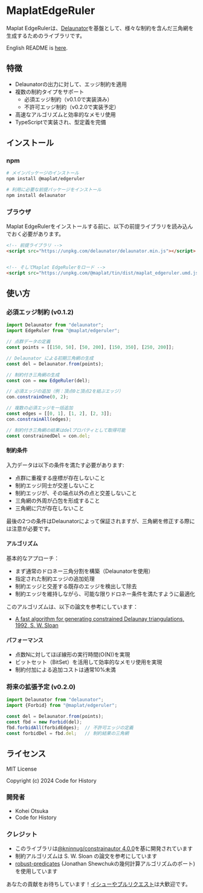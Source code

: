 # MaplatEdgeRuler

Maplat EdgeRulerは、[Delaunator](https://github.com/mapbox/delaunator)を基盤として、様々な制約を含んだ三角網を生成するためのライブラリです。

English README is [here](./README.md).

## 特徴

- Delaunatorの出力に対して、エッジ制約を適用
- 複数の制約タイプをサポート
  - 必須エッジ制約（v0.1.0で実装済み）
  - 不許可エッジ制約（v0.2.0で実装予定）
- 高速なアルゴリズムと効率的なメモリ使用
- TypeScriptで実装され、型定義を完備

## インストール

### npm

```sh
# メインパッケージのインストール
npm install @maplat/edgeruler

# 利用に必要な前提パッケージをインストール
npm install delaunator
```

### ブラウザ

Maplat EdgeRulerをインストールする前に、以下の前提ライブラリを読み込んでおく必要があります。

```html
<!-- 前提ライブラリ -->
<script src="https://unpkg.com/delaunator/delaunator.min.js"></script>


<!-- そしてMaplat EdgeRulerをロード -->
<script src="https://unpkg.com/@maplat/tin/dist/maplat_edgeruler.umd.js"></script>
```

## 使い方

### 必須エッジ制約 (v0.1.2)

```typescript
import Delaunator from "delaunator";
import EdgeRuler from "@maplat/edgeruler";

// 点群データの定義
const points = [[150, 50], [50, 200], [150, 350], [250, 200]];

// Delaunator による初期三角網の生成
const del = Delaunator.from(points);

// 制約付き三角網の生成
const con = new EdgeRuler(del);

// 必須エッジの追加（例：頂点0と頂点2を結ぶエッジ）
con.constrainOne(0, 2);

// 複数の必須エッジを一括追加
const edges = [[0, 1], [1, 2], [2, 3]];
con.constrainAll(edges);

// 制約付き三角網の結果はdelプロパティとして取得可能
const constrainedDel = con.del;
```

#### 制約条件

入力データは以下の条件を満たす必要があります:

- 点群に重複する座標が存在しないこと
- 制約エッジ同士が交差しないこと
- 制約エッジが、その端点以外の点と交差しないこと
- 三角網の外周が凸包を形成すること
- 三角網に穴が存在しないこと

最後の2つの条件はDelaunatorによって保証されますが、三角網を修正する際には注意が必要です。

#### アルゴリズム

基本的なアプローチ：

- まず通常のドロネー三角分割を構築（Delaunatorを使用）
- 指定された制約エッジの追加処理
- 制約エッジと交差する既存のエッジを検出して除去
- 制約エッジを維持しながら、可能な限りドロネー条件を満たすように最適化

このアルゴリズムは、以下の論文を参考にしています：

- [A fast algorithm for generating constrained Delaunay triangulations, 1992, S. W. Sloan](https://web.archive.org/web/20210506140628if_/https://www.newcastle.edu.au/__data/assets/pdf_file/0019/22519/23_A-fast-algortithm-for-generating-constrained-Delaunay-triangulations.pdf)

#### パフォーマンス

- 点数Nに対してほぼ線形の実行時間(O(N))を実現
- ビットセット（BitSet）を活用して効率的なメモリ使用を実現
- 制約付加による追加コストは通常10%未満

### 将来の拡張予定 (v0.2.0)

```typescript
import Delaunator from "delaunator";
import {Forbid} from "@maplat/edgeruler";

const del = Delaunator.from(points);
const fbd = new Forbid(del);
fbd.forbidAll(forbidEdges);  // 不許可エッジの定義
const forbidDel = fbd.del;   // 制約結果の三角網
```

## ライセンス

MIT License

Copyright (c) 2024 Code for History

### 開発者

- Kohei Otsuka
- Code for History

### クレジット

- このライブラリは[@kninnug/constrainautor 4.0.0](https://github.com/kninnug/Constrainautor/)を基に開発されています
- 制約アルゴリズムは S. W. Sloan の論文を参考にしています
- [robust-predicates](https://github.com/mourner/robust-predicates) (Jonathan Shewchukの幾何計算アルゴリズムのポート) を使用しています

あなたの貢献をお待ちしています！[イシューやプルリクエスト](https://github.com/code4history/MaplatEdgeRuler/issues)は大歓迎です。



